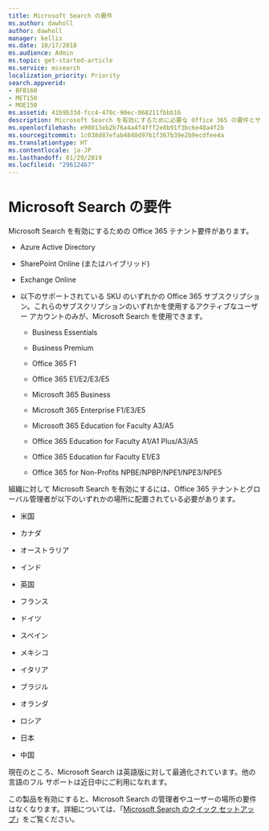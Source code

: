 ```yaml
---
title: Microsoft Search の要件
ms.author: dawholl
author: dawholl
manager: kellis
ms.date: 10/17/2018
ms.audience: Admin
ms.topic: get-started-article
ms.service: mssearch
localization_priority: Priority
search.appverid:
- BFB160
- MET150
- MOE150
ms.assetid: 41b9b33d-fcc4-470c-90ec-068211fbbb16
description: Microsoft Search を有効にするために必要な Office 365 の要件とサブスクリプション
ms.openlocfilehash: e90013eb2b76a4a4f4fff2e8b91f3bc6e48a4f2b
ms.sourcegitcommit: 1c038d87efab4840d97b1f367b39e2b9ecdfee4a
ms.translationtype: HT
ms.contentlocale: ja-JP
ms.lasthandoff: 01/29/2019
ms.locfileid: "29612467"
---
```

# <a name="requirements-for-microsoft-search"></a>Microsoft Search の要件

Microsoft Search を有効にするための Office 365 テナント要件があります。 
  
- Azure Active Directory
    
- SharePoint Online (またはハイブリッド)
    
- Exchange Online
    
- 以下のサポートされている SKU のいずれかの Office 365 サブスクリプション。これらのサブスクリプションのいずれかを使用するアクティブなユーザー アカウントのみが、Microsoft Search を使用できます。
    
  - Business Essentials
    
  - Business Premium
    
  - Office 365 F1
    
  - Office 365 E1/E2/E3/E5
    
  - Microsoft 365 Business
    
  - Microsoft 365 Enterprise F1/E3/E5
    
  - Microsoft 365 Education for Faculty A3/A5
    
  - Office 365 Education for Faculty A1/A1 Plus/A3/A5
    
  - Office 365 Education for Faculty E1/E3
    
  - Office 365 for Non-Profits NPBE/NPBP/NPE1/NPE3/NPE5
    
組織に対して Microsoft Search を有効にするには、Office 365 テナントとグローバル管理者が以下のいずれかの場所に配置されている必要があります。
  
- 米国
    
- カナダ
    
- オーストラリア
    
- インド
    
- 英国
    
- フランス
    
- ドイツ
  
- スペイン
    
- メキシコ
    
- イタリア
    
- ブラジル
    
- オランダ
    
- ロシア
    
- 日本

- 中国
 
現在のところ、Microsoft Search は英語版に対して最適化されています。他の言語のフル サポートは近日中にご利用になれます。

この製品を有効にすると、Microsoft Search の管理者やユーザーの場所の要件はなくなります。詳細については、「[Microsoft Search のクイック セットアップ](quick-set-up.md)」をご覧ください。 

  

